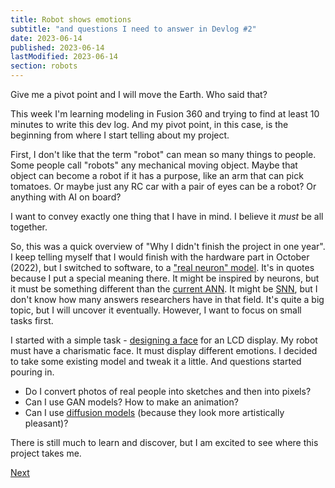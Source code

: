 ```yaml
---
title: Robot shows emotions
subtitle: "and questions I need to answer in Devlog #2"
date: 2023-06-14
published: 2023-06-14
lastModified: 2023-06-14
section: robots
---
```


Give me a pivot point and I will move the Earth. Who said that?

This week I'm learning modeling in Fusion 360 and trying to find at least 10 minutes to write this dev log. And my pivot point, in this case, is the beginning from where I start telling about my project.

First, I don't like that the term "robot" can mean so many things to people. Some people call "robots" any mechanical moving object. Maybe that object can become a robot if it has a purpose, like an arm that can pick tomatoes. Or maybe just any RC car with a pair of eyes can be a robot? Or anything with AI on board?

I want to convey exactly one thing that I have in mind. I believe it _must_ be all together.

So, this was a quick overview of "Why I didn't finish the project in one year". I keep telling myself that I would finish with the hardware part in October (2022), but I switched to software, to a ["real neuron" model](/ai/computational-neuroscience). It's in quotes because I put a special meaning there. It might be inspired by neurons, but it must be something different than the [current ANN](/ai/reinforcement-learning-using-artificial-neural-networks). It might be [SNN](/ai/spiking-neural-networks), but I don't know how many answers researchers have in that field. It's quite a big topic, but I will uncover it eventually. However, I want to focus on small tasks first.

I started with a simple task - [designing a face](/ai/agent-emotion-model) for an LCD display. My robot must have a charismatic face. It must display different emotions. I decided to take some existing model and tweak it a little. And questions started pouring in.

- Do I convert photos of real people into sketches and then into pixels?
- Can I use GAN models? How to make an animation?
- Can I use [diffusion models](/ai/diffusion-models) (because they look more artistically pleasant)?

There is still much to learn and discover, but I am excited to see where this project takes me.

[Next](/devlog/3)